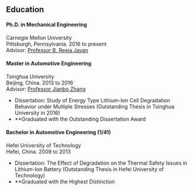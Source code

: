 <section class="thirteen columns" markdown="1">

# Education

#### Ph.D. in Mechanical Engineering
Carnegie Mellon University  
Pittsburgh, Pennsylvania. 2016 to present  
Advisor: [Professor B. Reeja Jayan](http://jayanlab.com/)



#### Master in Automotive Engineering
Tsinghua University  
Beijing, China. 2013 to 2016  
Advisor: [Professor Jianbo Zhang](http://thueps.org/html/en/)  
- Dissertation: Study of Energy Type Lithium-Ion Cell Degradation Behavior under Multiple Stresses (Outstanding Thesis in Tsinghua University in 2016)
- **Graduated with the Outstanding Dissertation Award

#### Bachelor in Automotive Engineering (1/41)
Hefei University of Technology  
Hefei, China. 2009 to 2013  
* Dissertation: The Effect of Degradation on the Thermal Safety Issues in Lithium-Ion Battery (Outstanding Thesis in Hefei University of Technology)
* **Graduated with the Highest Distinction
